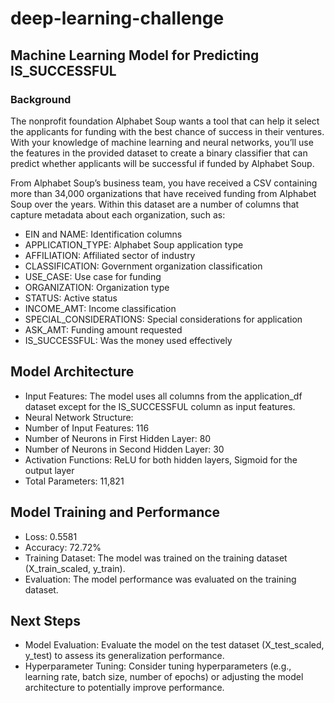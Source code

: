 # deep-learning-challenge

## Machine Learning Model for Predicting IS_SUCCESSFUL
### Background
The nonprofit foundation Alphabet Soup wants a tool that can help it select the applicants for funding with the best chance of success in their ventures. With your knowledge of machine learning and neural networks, you’ll use the features in the provided dataset to create a binary classifier that can predict whether applicants will be successful if funded by Alphabet Soup.

From Alphabet Soup’s business team, you have received a CSV containing more than 34,000 organizations that have received funding from Alphabet Soup over the years. Within this dataset are a number of columns that capture metadata about each organization, such as:

* EIN and NAME: Identification columns
* APPLICATION_TYPE: Alphabet Soup application type
* AFFILIATION: Affiliated sector of industry
* CLASSIFICATION: Government organization classification
* USE_CASE: Use case for funding
* ORGANIZATION: Organization type
* STATUS: Active status
* INCOME_AMT: Income classification
* SPECIAL_CONSIDERATIONS: Special considerations for application
* ASK_AMT: Funding amount requested
* IS_SUCCESSFUL: Was the money used effectively


## Model Architecture
* Input Features: The model uses all columns from the application_df dataset except for the IS_SUCCESSFUL column as input features.
* Neural Network Structure:
* Number of Input Features: 116
* Number of Neurons in First Hidden Layer: 80
* Number of Neurons in Second Hidden Layer: 30
* Activation Functions: ReLU for both hidden layers, Sigmoid for the output layer
* Total Parameters: 11,821


## Model Training and Performance
* Loss: 0.5581
* Accuracy: 72.72%
* Training Dataset: The model was trained on the training dataset (X_train_scaled, y_train).
* Evaluation: The model performance was evaluated on the training dataset.


## Next Steps
* Model Evaluation: Evaluate the model on the test dataset (X_test_scaled, y_test) to assess its generalization performance.
* Hyperparameter Tuning: Consider tuning hyperparameters (e.g., learning rate, batch size, number of epochs) or adjusting the model architecture to potentially improve performance.
